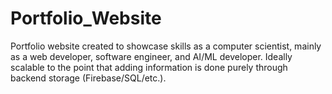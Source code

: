 # Portfolio_Website
Portfolio website created to showcase skills as a computer scientist, mainly as a web developer, software engineer, and AI/ML developer. Ideally scalable to the point that adding information is done purely through backend storage (Firebase/SQL/etc.).
